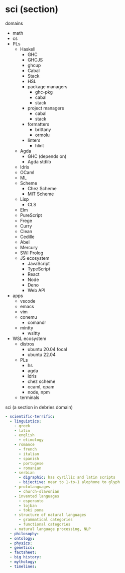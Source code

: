 # sci (section)

domains
- math
- cs
- PLs
  - Haskell
    - GHC
    - GHCJS
    - ghcup
    - Cabal
    - Stack
    - HSL
    * package managers
      - ghc-pkg
      - cabal
      - stack
    * project managers
      - cabal
      - stack
    * formatters
      - brittany
      - ormolu
    * linters
      - hlint
  - Agda
    - GHC (depends on)
    - Agda stdlib
  - Idris
  - OCaml
  - ML
  - Scheme
    - Chez Scheme
    - MIT Scheme
  - Lisp
    - CLS
  - Elm
  - PureScript
  - Frege
  - Curry
  - Clean
  - Cedille
  - Abel
  - Mercury
  - SWI Prolog
  + JS ecosystem
    - JavaScript
    - TypeScript
    - React
    - Node
    - Deno
    - Web API
- apps
  - vscode
  - emacs
  - vim
  - conemu
    - comandr
  - mintty
    - wsltty
- WSL ecosystem
  * distros
    - ubuntu 20.04 focal
    - ubuntu 22.04
  * PLs
    - hs
    - agda
    - idris
    - chez scheme
    - ocaml, opam
    - node, npm
  * terminals


sci (a section in debries domain)


```yaml
- scientific-terrific:
  - linguistics:
    - greek
    - latin
    - english
      - etimology
    - romance
      - french
      - italian
      - spanish
      - portugese
      - romanian
    - serbian
      - digraphic: has cyrillic and latin scripts
      - bijective: near to 1-to-1 alophone to glyph
    - protolanguages
      - church-slavonian
    - invented languages
      - esperanto
      - lojban
      - toki pona
    - structure of natural languages
      - grammatical categories
      - functional categories
    - natural language processing, NLP
  - philosophy:
  - ontology:
  - physics:
  - genetics:
  - factsheet:
  - big history:
  - mythology:
  - timelines:
```
